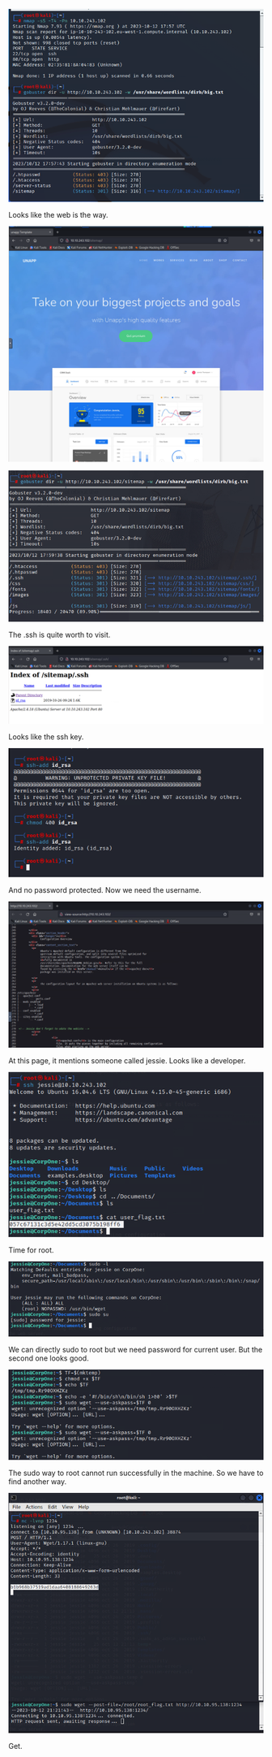 ![image-20231013015751237](./assets/image-20231013015751237.png)

Looks like the web is the way.

![image-20231013015856534](./assets/image-20231013015856534.png)

![image-20231013015954332](./assets/image-20231013015954332.png)

The .ssh is quite worth to visit.

![image-20231013020036166](./assets/image-20231013020036166.png)

Looks like the ssh key.

![image-20231013020200600](./assets/image-20231013020200600.png)

And no password protected. Now we need the username.

![image-20231013020625155](./assets/image-20231013020625155.png)

At this page, it mentions someone called jessie. Looks like a developer.

![image-20231013020741496](./assets/image-20231013020741496.png)

Time for root.

![image-20231013020812955](./assets/image-20231013020812955.png)

We can directly sudo to root but we need password for current user. But the second one looks good.

![image-20231013021525974](./assets/image-20231013021525974.png)

The sudo way to root cannot run successfully in the machine. So we have to find another way.

![image-20231013022219540](./assets/image-20231013022219540.png)

Get.